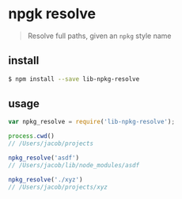 # npgk resolve

> Resolve full paths, given an `npkg` style name

## install

```bash
$ npm install --save lib-npkg-resolve
```

## usage

```javascript
var npkg_resolve = require('lib-npkg-resolve');

process.cwd()
// /Users/jacob/projects

npkg_resolve('asdf')
// /Users/jacob/lib/node_modules/asdf

npkg_resolve('./xyz')
// /Users/jacob/projects/xyz
```
